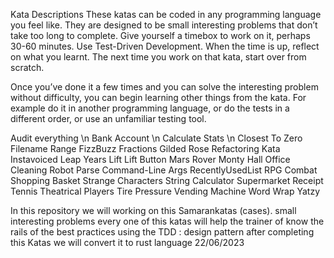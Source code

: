 Kata Descriptions
These katas can be coded in any programming language you feel like. They are designed to be small interesting problems that don’t take too long to complete. Give yourself a timebox to work on it, perhaps 30-60 minutes. Use Test-Driven Development. When the time is up, reflect on what you learnt. The next time you work on that kata, start over from scratch.

Once you’ve done it a few times and you can solve the interesting problem without difficulty, you can begin learning other things from the kata. For example do it in another programming language, or do the tests in a different order, or use an unfamiliar testing tool.

Audit everything \n
Bank Account \n
Calculate Stats \n
Closest To Zero
Filename Range
FizzBuzz
Fractions
Gilded Rose Refactoring Kata
Instavoiced
Leap Years
Lift
Lift Button
Mars Rover
Monty Hall
Office Cleaning Robot
Parse Command-Line Args
RecentlyUsedList
RPG Combat
Shopping Basket
Strange Characters
String Calculator
Supermarket Receipt
Tennis
Theatrical Players
Tire Pressure
Vending Machine
Word Wrap
Yatzy


In this repository we will working on this Samarankatas (cases).
small interesting problems 
every one of this katas will help the trainer of know the rails of the best practices using the TDD : design pattern 
after completing this Katas we will convert it to rust language
22/06/2023 
